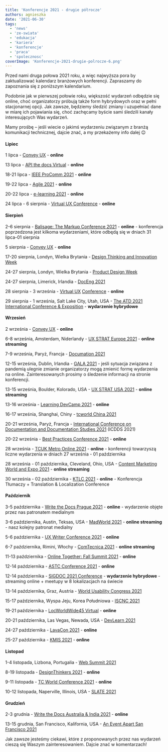```yaml
---
title: 'Konferencje 2021 - drugie półrocze'
authors: agnieszka
date: '2021-06-30'
tags:
  - 'news'
  - 'ze-swiata'
  - 'edukacja'
  - 'kariera'
  - 'konferencje'
  - 'praca'
  - 'spolecznosc'
coverImage: 'Konferencje-2021-drugie-polrocze-6.png'
---
```


Przed nami druga połowa 2021 roku, a więc najwyższa pora by zaktualizować
kalendarz branżowych konferencji. Zapraszamy do zapoznania się z poniższym
kalendarium.

<!--truncate-->

Podobnie jak w pierwszej połowie roku, większość wydarzeń odbędzie się online,
choć organizatorzy próbują także form hybrydowych oraz w pełni stacjonarnej
opcji. Jak zawsze, będziemy śledzić zmiany i uzupełniać dane w miarę ich
pojawiania się, choć zachęcamy byście sami śledzili kanały interesujących Was
wydarzeń.

Mamy prośbę – jeśli wiecie o jakimś wydarzeniu związanym z branżą komunikacji
technicznej, dajcie znać, a my przekażemy info dalej 😉

#### Lipiec

1 lipca - [Convey UX](https://conveyux.com/) - **online**

13 lipca - [API the docs Virtual](https://apithedocs.org/virtual-2021) -
**online**

18-21 lipca -
[IEEE ProComm 2021](https://attend.ieee.org/procomm-2021/procomm-2021-conference-overview/) -
**online**

19-22 lipca - [Agile 2021](https://www.agilealliance.org/agile2021/) -
**online**

20-22 lipca - [e-learning 2021](https://www.elearning-conf.org/) - **online**

24 lipca - 6 sierpnia -
[Virtual UX Conference](https://www.nngroup.com/training/july/) - **online**

#### Sierpień

2-6 sierpnia -
[Balisage: The Markup Conference 2021](http://www.balisage.net/) - **online** -
konferencja poprzedzona jest kilkoma wydarzeniami, które odbędą się w dniach 31
lipca-01 sierpnia

5 sierpnia - [Convey UX](https://conveyux.com/) - **online**

17-20 sierpnia, Londyn, Wielka Brytania -
[Design Thinking and Innovation Week](https://futurelondonacademy.co.uk/en/course/design-thinking-and-innovation)

24-27 sierpnia, Londyn, Wielka Brytania -
[Product Design Week](https://futurelondonacademy.co.uk/en/course/ux-and-digital-design)

24-27 sierpnia, Limerick, Irlandia -
[DocEng 2021](https://doceng.org/doceng2021)

28 sierpnia - 3 września -
[Virtual UX](https://www.nngroup.com/training/august/)
[Conference](https://www.nngroup.com/training/august/) - **online**

29 sierpnia - 1 września, Salt Lake City, Utah, USA -
[The ATD 2021 International Conference & Exposition](https://atdconference.td.org/welcome) -
**wydarzenie hybrydowe**

#### Wrzesień

2 września - [Convey UX](https://conveyux.com/) - **online**

6-8 września, Amsterdam, Niderlandy -
[UX STRAT Europe 2021](https://uxstrat.com/europe/) - **online streaming**

7-9 września, Paryż, Francja - [Documation 2021](https://www.documation.fr/)

12-15 września, Dublin, Irlandia -
[GALA 2021](https://www.gala-global.org/GALA2021) - jeśli sytuacja związana z
pandemią ulegnie zmianie organizatorzy mogą zmienić formę wydarzenia na online.
Zainteresowanych prosimy o śledzenie informacji na stronie konferencji.

13-15 września, Boulder, Kolorado, USA -
[UX STRAT USA 2021](https://uxstrat.com/usa/) - **online streaming**

13-16 września - [Learning DevCamp 2021](http://learningdevcamp.com/) -
**online**

16-17 września, Shanghai, Chiny -
[tcworld China 2021](https://www.tcworld-china.cn/en/)

20-21 września, Paryż, Francja -
[International Conference on Documentation and Documentation Studies 2021](https://waset.org/documentation-and-documentation-studies-conference-in-september-2021-in-paris)
(ICDDS 2021)

20-22 września -
[Best Practices Conference 2021](https://bp.infomanagementcenter.com/) -
**online**

28 września -
[TCUK Metro Online 2021](http://technicalcommunicationuk.com/?p=10337) -
**online** - konferencji towarzyszą liczne wydarzenia w dniach 27 września - 01
października

28 września - 01 października, Cleveland, Ohio, USA -
[Content Marketing World and Expo 2021](https://www.contentmarketingworld.com/) -
**online streaming**

30 września - 02 października -
[KTLC 2021](https://www.konferencjatlumaczy.pl/) - **online** - Konferencja
Tłumaczy + Translation & Localization Conference

#### Październik

3-5 października -
[Write the Docs Prague 2021](https://www.writethedocs.org/conf/prague/2021/) -
**online** - wydarzenie objęte przez nas patronatem medialnym

3-6 października, Austin, Teksas, USA -
[MadWorld 2021](https://www.madcapsoftware.com/madworld-conferences/madworld-2021/) -
**online streaming** - nasz kolejny patronat medialny

5-6 października -
[UX Writer Conference 2021](https://uxwriterconference.com/) - **online**

6-7 października, Rimini, Włochy -
[ComTecnica 2021](https://www.comtecnica.eu/en/) - **online streaming**

11-13 października -
[Online Together: Fall Summit 2021](https://aneventapart.com/event/fall-summit-2021) -
**online**

12-14 października -
[ASTC Conference 2021](https://www.astc.org.au/astc-conference-2021) -
**online**

12-14 października -
[SIGDOC 2021 Conference](https://sigdoc.acm.org/conference/2021/) - **wydarzenie
hybrydowe** - streaming online + meetupy w 8 lokalizacjach na świecie

13-14 października, Graz, Austria -
[World Usability Congress 2021](https://worldusabilitycongress.com/)

15-17 października, Wyspa Jeju, Korea Południowa
- [ISCNC 2021](http://www.iscnc.org/)

19-21 października - [LocWorldWide45 Virtual](https://locworld.com/) -
**online**

20-21 października, Las Vegas, Newada, USA -
[DevLearn 2021](https://devlearn.com/)

24-27 października - [LavaCon 2021](https://lavacon.org/) - **online**

25-27 października - [KMIS 2021](http://www.kmis.ic3k.org/) - **online**

#### Listopad

1-4 listopada, Lizbona, Portugalia - [Web Summit 2021](https://websummit.com/)

8-19 listopada -
[DesignThinkers 2021](https://pheedloop.com/designthinkers/site/) - **online**

9-11 listopada -
[TC World Conference 2021](https://tcworldconference.tekom.de/) - **online**

10-12 listopada, Naperville, Illinois, USA -
[SLATE 2021](https://www.slategroup.org/conference)

#### Grudzień

2-3 grudnia -
[Write the Docs Australia & India 2021](https://www.writethedocs.org/conf/australia/2021/) -
**online**

13-15 grudnia, San Francisco, Kalifornia, USA -
[An Event Apart San Francisco 2021](https://aneventapart.com/event/san-francisco-2021)

Jak zawsze jesteśmy ciekawi, które z proponowanych przez nas wydarzeń cieszą się
Waszym zainteresowaniem. Dajcie znać w komentarzach!
